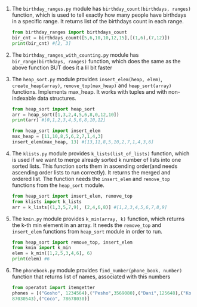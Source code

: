 1. The `birthday_ranges.py` module has `birthday_count(birthdays, ranges)`
   function, which is used to tell exactly how many people have birthdays
   in a specific range.
   It returns list of the birthdays count in each range.
 
   ```python
   from birthday_ranges import birthdays_count
   bir_cnt = birthdays_count([5,6,10,10,12,15],[(1,6),(7,12)])
   print(bir_cnt) #[2, 3]
   ``` 
2. The `birthday_ranges_with_counting.py` module has `bir_range(birthdays, ranges)`
   function, which does the same as the above function BUT does it a lil bit faster

3. The `heap_sort.py` module provides `insert_elem(heap, elem)`, `create_heap(array)`,
   `remove_top(max_heap)` and `heap_sort(array)` functions.
    Implements max_heap.
    It works with tuples and with non-indexable data structures.
    ```python
    from heap_sort import heap_sort
    arr = heap_sort([1,3,2,4,5,6,8,0,12,10])
    print(arr) #[0,1,2,3,4,5,6,8,10,12]
    ``` 
    ```python
    from heap_sort import insert_elem
    max_heap = [11,10,8,5,6,2,7,1,4,3]
    insert_elem(max_heap, 13) #[13,11,8,5,10,2,7,1,4,3,6]
    ```
4.  The `klists.py` module provides `k_lists(list_of_lists)` function, which is used if we want     to merge already sorted k number of lists into one sorted lists. This function sorts
    them in ascending order(and needs ascending order lists to run correctly).
    It returns the merged and ordered list.
    The function needs the `insert_elem` and `remove_top` functions from the `heap_sort`
    module.

    ```python
    from heap_sort import insert_elem, remove_top
    from klists import k_lists
    arr = k_lists[(1,3,5,7,9), (2,4,6,8)] #[1,2,3,4,5,6,7,8,9]
    ``` 

5. The `kmin.py` module provides `k_min(array, k)` function, which returns the k-th min 
   element in an array.
   It needs the `remove_top` and `insert_elem` functions from `heap_sort` module in order to 
   run.

   ```python
   from heap_sort import remove_top, insert_elem
   from kmin import k_min
   elem = k_min([1,2,5,3,4,6], 6)
   print(elem) #6
   ```
6. The `phonebook.py` module provides `find_number(phone_book, number)` function that returns
   list of names, associated with this numbers

   ```python
   from operatot import itemgetter
   phones = [("Gosho", 1234564),("Pesho",3569080),("Dani",125648),("Koko", 4860780),("Ivo",
   87030543),("Coco", 78678030)]                                                                   numbs = [4860780,123456,1234564,87030543,125648,3569080,78678030]                               print(lookup_names(phones, numbs)) #["Koko", "Not found!", "Gosho","Ivo", "Not found!","Not found!", "Coco"]
   ```

